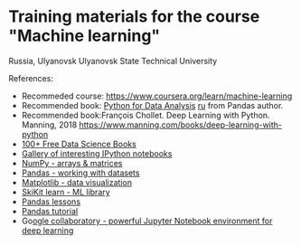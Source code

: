 # Training materials for the course "Machine learning"
Russia, Ulyanovsk
Ulyanovsk State Technical University

References:
* Recommeded course: https://www.coursera.org/learn/machine-learning
* Recommended book: [Python for Data Analysis](http://www.amazon.com/Python-Data-Analysis-Wrangling-IPython/dp/1449319793) [ru](http://dmkpress.com/catalog/computer/programming/python/978-5-97060-315-4/) from Pandas author. 
* Recommended book:François Chollet. Deep Learning with Python. Manning, 2018 https://www.manning.com/books/deep-learning-with-python
* [100+ Free Data Science Books](http://www.learndatasci.com/free-books/)
* [Gallery of interesting IPython notebooks](https://github.com/ipython/ipython/wiki/A-gallery-of-interesting-IPython-Notebooks)
* [NumPy - arrays & matrices](http://www.numpy.org/)
* [Pandas - working with datasets](http://pandas.pydata.org/)
* [Matplotlib - data visualization](http://matplotlib.org/)
* [SkiKit learn - ML library](http://scikit-learn.org/stable/)
* [Pandas lessons](https://bitbucket.org/hrojas/learn-pandas)
* [Pandas tutorial](https://github.com/TomAugspurger/PyDataSeattle)
* Go[ogle collaboratory - powerful Jupyter Notebook environment for deep learning](https://colab.research.google.com/)

